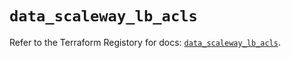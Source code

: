 # `data_scaleway_lb_acls`

Refer to the Terraform Registory for docs: [`data_scaleway_lb_acls`](https://registry.terraform.io/providers/scaleway/scaleway/2.19.0/docs/data-sources/lb_acls).
